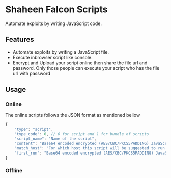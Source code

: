 # Shaheen Falcon Scripts

Automate exploits by writing JavaScript code.

## Features
- Automate exploits by writing a JavaScript file.
- Execute inbrowser script like console.
- Encrypt and Upload your script online then share the file url and password.
  Only those people can execute your script who has the file url with password


## Usage

### Online
The online scripts follows the JSON format as mentioned bellow
```JavaScript
{
    "type": "script",
    "type_code": 0, // 0 for script and 1 for bundle of scripts
    "script_name": "Name of the script",
    "content": "Base64 encoded encrypted (AES/CBC/PKCS5PADDING) JavaScript Code",
    "match_host": "For which host this script will be suggested to run (eg. www.duckduckgo.com)",
    "first_run": "Base64 encoded encrypted (AES/CBC/PKCS5PADDING) JavaScript Code to be executed in current webpage like console",
}
```

### Offline
